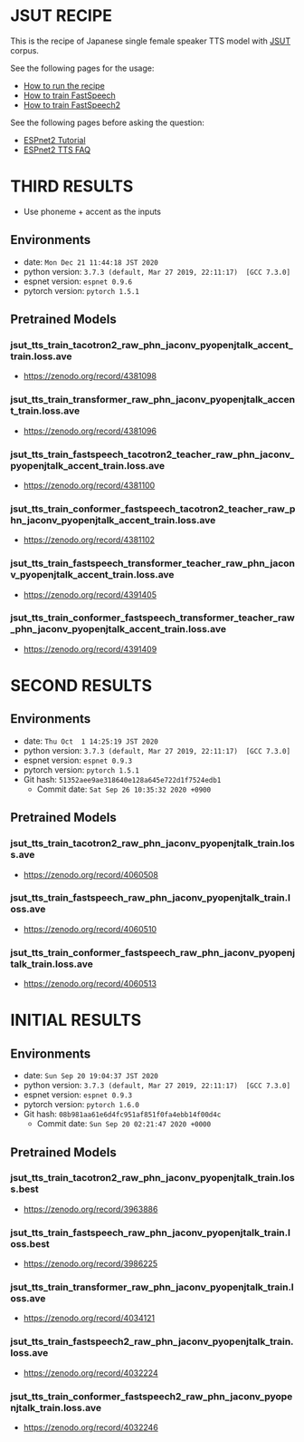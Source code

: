 # JSUT RECIPE

This is the recipe of Japanese single female speaker TTS model with [JSUT](https://sites.google.com/site/shinnosuketakamichi/publication/jsut) corpus.

See the following pages for the usage:
- [How to run the recipe](../../TEMPLATE/tts1/README.md#how-to-run)
- [How to train FastSpeech](../../TEMPLATE/tts1/README.md#fastspeech-training)
- [How to train FastSpeech2](../../TEMPLATE/tts1/README.md#fastspeech2-training)

See the following pages before asking the question:
- [ESPnet2 Tutorial](https://espnet.github.io/espnet/espnet2_tutorial.html)
- [ESPnet2 TTS FAQ](../../TEMPLATE/tts1/README.md#faq)


# THIRD RESULTS

- Use phoneme + accent as the inputs

## Environments
- date: `Mon Dec 21 11:44:18 JST 2020`
- python version: `3.7.3 (default, Mar 27 2019, 22:11:17)  [GCC 7.3.0]`
- espnet version: `espnet 0.9.6`
- pytorch version: `pytorch 1.5.1`

## Pretrained Models

### jsut_tts_train_tacotron2_raw_phn_jaconv_pyopenjtalk_accent_train.loss.ave
- https://zenodo.org/record/4381098

### jsut_tts_train_transformer_raw_phn_jaconv_pyopenjtalk_accent_train.loss.ave
- https://zenodo.org/record/4381096

### jsut_tts_train_fastspeech_tacotron2_teacher_raw_phn_jaconv_pyopenjtalk_accent_train.loss.ave
- https://zenodo.org/record/4381100

### jsut_tts_train_conformer_fastspeech_tacotron2_teacher_raw_phn_jaconv_pyopenjtalk_accent_train.loss.ave
- https://zenodo.org/record/4381102

### jsut_tts_train_fastspeech_transformer_teacher_raw_phn_jaconv_pyopenjtalk_accent_train.loss.ave
- https://zenodo.org/record/4391405

### jsut_tts_train_conformer_fastspeech_transformer_teacher_raw_phn_jaconv_pyopenjtalk_accent_train.loss.ave
- https://zenodo.org/record/4391409


# SECOND RESULTS

## Environments
- date: `Thu Oct  1 14:25:19 JST 2020`
- python version: `3.7.3 (default, Mar 27 2019, 22:11:17)  [GCC 7.3.0]`
- espnet version: `espnet 0.9.3`
- pytorch version: `pytorch 1.5.1`
- Git hash: `51352aee9ae318640e128a645e722d1f7524edb1`
  - Commit date: `Sat Sep 26 10:35:32 2020 +0900`

## Pretrained Models

### jsut_tts_train_tacotron2_raw_phn_jaconv_pyopenjtalk_train.loss.ave
- https://zenodo.org/record/4060508

### jsut_tts_train_fastspeech_raw_phn_jaconv_pyopenjtalk_train.loss.ave
- https://zenodo.org/record/4060510

### jsut_tts_train_conformer_fastspeech_raw_phn_jaconv_pyopenjtalk_train.loss.ave
- https://zenodo.org/record/4060513


# INITIAL RESULTS

## Environments

- date: `Sun Sep 20 19:04:37 JST 2020`
- python version: `3.7.3 (default, Mar 27 2019, 22:11:17)  [GCC 7.3.0]`
- espnet version: `espnet 0.9.3`
- pytorch version: `pytorch 1.6.0`
- Git hash: `08b981aa61e6d4fc951af851f0fa4ebb14f00d4c`
  - Commit date: `Sun Sep 20 02:21:47 2020 +0000`

## Pretrained Models

### jsut_tts_train_tacotron2_raw_phn_jaconv_pyopenjtalk_train.loss.best
- https://zenodo.org/record/3963886

### jsut_tts_train_fastspeech_raw_phn_jaconv_pyopenjtalk_train.loss.best
- https://zenodo.org/record/3986225

### jsut_tts_train_transformer_raw_phn_jaconv_pyopenjtalk_train.loss.ave
- https://zenodo.org/record/4034121

### jsut_tts_train_fastspeech2_raw_phn_jaconv_pyopenjtalk_train.loss.ave
- https://zenodo.org/record/4032224

### jsut_tts_train_conformer_fastspeech2_raw_phn_jaconv_pyopenjtalk_train.loss.ave
- https://zenodo.org/record/4032246
